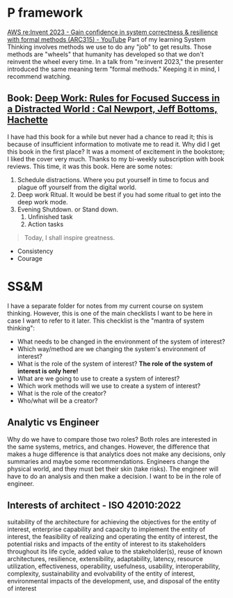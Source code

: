 # P framework
[AWS re:Invent 2023 - Gain confidence in system correctness & resilience with formal methods (ARC315) - YouTube](https://www.youtube.com/watch?v=FdXZXnkMDxs)
Part of my learning System Thinking involves methods we use to do any "job" to get results. Those methods are "wheels" that humanity has developed so that we don't reinvent the wheel every time. In a talk from "re:invent 2023," the presenter introduced the same meaning term "formal methods." Keeping it in mind, I recommend watching.

## Book: [Deep Work: Rules for Focused Success in a Distracted World : Cal Newport, Jeff Bottoms, Hachette](https://www.amazon.com/Deep-Work-Cal-Newport-audiobook/dp/B0189PVAWY/ref=sr_1_1?crid=1USA9DSOXXPOS&dib=eyJ2IjoiMSJ9.ZU4VTSenX12Bm-lCpPgA1kuFu6EjjnTqULvBDYykS2YTkRN7WckOty2O5_7ruIo6O_g6mxQhPQ46H-hQKopMCP6hhoebQT2GZBq4uizK2My22bff1rf1h3RqhpgiRZWcrgWUz5f13SurKSYQHhcHa0v2qeKPfIZ2L3LD0r1PfQ5JlDctvibVbYAEy7xGM8tBCjRvQ81-v6ur35n45GTlrg-st3rYk1KXODcp4OwmxZc.hvze85qo2QUDgvjZHWffhx1kv7GWV6jrUYub1XCVGnM&dib_tag=se&keywords=deep+work+book&qid=1713185974&sprefix=deep+work+book%2Caps%2C114&sr=8-1)
I have had this book for a while but never had a chance to read it; this is because of insufficient information to motivate me to read it. Why did I get this book in the first place? It was a moment of excitement in the bookstore; I liked the cover very much. Thanks to my bi-weekly subscription with book reviews. This time, it was this book. Here are some notes:
1. Schedule distractions. Where you put yourself in time to focus and plague off yourself from the digital world.
2. Deep work Ritual.  It would be best if you had some ritual to get into the deep work mode.
3. Evening Shutdown. or Stand down.
	1. Unfinished task
	2. Action tasks

> Today, I shall inspire greatness.
- Consistency
- Courage

# SS&M
I have a separate folder for notes from my current course on system thinking. However, this is one of the main checklists I want to be here in case I want to refer to it later. This checklist is the "mantra of system thinking":
- What needs to be changed in the environment of the system of interest?
- Which way/method are we changing the system's environment of interest?
- What is the role of the system of interest? **The role of the system of interest is only here!**
- What are we going to use to create a system of interest?
- Which work methods will we use to create a system of interest?
- What is the role of the creator?
- Who/what will be a creator?

## Analytic vs Engineer
Why do we have to compare those two roles? Both roles are interested in the same systems, metrics, and changes. However, the difference that makes a huge difference is that analytics does not make any decisions, only summaries and maybe some recommendations. Engineers change the physical world, and they must bet their skin (take risks). The engineer will have to do an analysis and then make a decision. I want to be in the role of engineer.

## Interests of architect - ISO 42010:2022
suitability of the architecture for achieving the objectives for the entity of interest, enterprise capability and capacity to implement the entity of interest, the feasibility of realizing and operating the entity of interest, the potential risks and impacts of the entity of interest to its stakeholders throughout its life cycle, added value to the stakeholder(s), reuse of known architectures, resilience, extensibility, adaptability, latency, resource utilization, effectiveness, operability, usefulness, usability, interoperability, complexity, sustainability and evolvability of the entity of interest, environmental impacts of the development, use, and disposal of the entity of interest 
